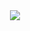 
<div align="center">
<ahref="293868036723834880" target="_blank">
      <img src="https://lanyard.cnrad.dev/api/293868036723834880?bg=111111">
   </a>
</div>
